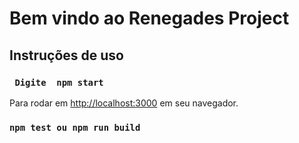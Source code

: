 # Bem vindo ao Renegades Project

## Instruções de uso

### ` Digite  npm start`

Para rodar em [http://localhost:3000](http://localhost:3000) em seu navegador.

### `npm test ou npm run build`


